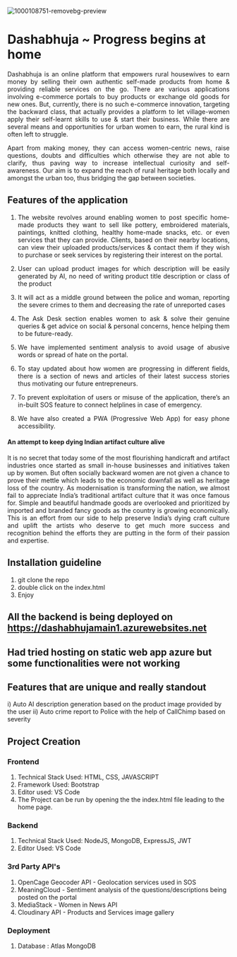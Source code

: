 ![1000108751-removebg-preview](https://github.com/Dashabhuja/Dashabhuja/assets/169523611/37c24e49-f488-461d-83f5-6f2e4ad2fde2)
# Dashabhuja ~ Progress begins at home


<p align="justify">Dashabhuja is an online platform that empowers rural housewives to earn money by selling their own authentic self-made products from home & providing reliable services on the go. There are various applications involving e-commerce portals to buy products or exchange old goods for new ones. But, currently, there is no such e-commerce innovation, targeting the backward class, that actually provides a platform to let village-women apply their self-learnt skills to use & start their business. While there are several means and opportunities for urban women to earn, the rural kind is often left to struggle.</p>

<p align="justify">Apart from making money, they can access women-centric news, raise questions, doubts and difficulties which otherwise they are not able to clarify, thus paving way to increase intellectual curiosity and self-awareness. Our aim is to expand the reach of rural heritage both locally and amongst the urban too, thus bridging the gap between societies. </p>

## Features of the application

1. <p align="justify">The website revolves around enabling women to post specific home-made products they want to sell like pottery, embroidered materials, paintings, knitted clothing, healthy home-made snacks, etc. or even services that they can provide. Clients, based on their nearby locations, can view their uploaded products/services & contact them if they wish to purchase or seek services by registering their interest on the portal.</p>

2. <p align="justify">User can upload product images for which description will be easily generated by AI, no need of writing product title description or class of the product</p>

3. <p align="justify">It will act as a middle ground between the police and woman, reporting the severe crimes to them and decreasing the rate of unreported cases</p>

4. <p align="justify">The Ask Desk section enables women to ask & solve their genuine queries & get advice on social & personal concerns, hence helping them to be future-ready.</p>

5. <p align="justify">We have implemented sentiment analysis to avoid usage of abusive words or spread of hate on the portal.</p>

6. <p align="justify">To stay updated about how women are progressing in different fields, there is a section of news and articles of their latest success stories thus motivating our future entrepreneurs.</p>

7. <p align="justify">To prevent exploitation of users or misuse of the application, there’s an in-built SOS feature to connect helplines in case of emergency.</p>

8. <p align="justify">We have also created a PWA (Progressive Web App) for easy phone accessibility.</p>


#### An attempt to keep dying Indian artifact culture alive

<p align="justify">It is no secret that today some of the most flourishing handicraft and artifact industries once started as small in-house businesses and initiatives taken up by women. But often socially backward women are not given a chance to prove their mettle which leads to the economic downfall as well as heritage loss of the country. As modernisation is transforming the nation, we almost fail to appreciate India’s traditional artifact culture that it was once famous for. Simple and beautiful handmade goods are overlooked and prioritized by imported and branded fancy goods as the country is growing economically. This is an effort from our side to help preserve India’s dying craft culture and uplift the artists who deserve to get much more success and recognition behind the efforts they are putting in the form of their passion and expertise.</p>



## Installation guideline
1) git clone the repo
2) double click on the index.html
3) Enjoy

## All the backend is being deployed on https://dashabhujamain1.azurewebsites.net
## Had tried hosting on static web app azure but some functionalities were not working

## Features that are unique and really standout
i) Auto AI description generation based on the product image provided by the user
ii) Auto crime report to Police with the help of CallChimp based on severity



## Project Creation

### Frontend

1. Technical Stack Used: HTML, CSS, JAVASCRIPT
2. Framework Used: Bootstrap
3. Editor used: VS Code
4. The Project can be run by opening the the index.html file leading to the home page.

### Backend

1. Technical Stack Used: NodeJS, MongoDB, ExpressJS, JWT
2. Editor Used: VS Code



### 3rd Party API's

1. OpenCage Geocoder API - Geolocation services used in SOS
2. MeaningCloud  - Sentiment analysis of the questions/descriptions being posted on the portal
3. MediaStack - Women in News API
4. Cloudinary API - Products and Services image gallery

### Deployment

1. Database : Atlas MongoDB






